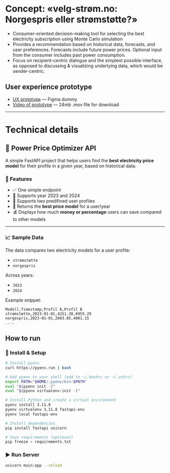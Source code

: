# Concept: «velg-strøm.no: Norgespris eller strømstøtte?»

* Consumer-oriented decision-making tool for selecting the best electricity subscription using Monte Carlo simulation
* Provides a recommendation based on historical data, forecasts, and user preferences. Forecasts include future power prices. Optional input from the consumer includes past power consumption.
* Focus on recipient-centric dialogue and the simplest possible interface, as opposed to discussing & visualizing underlying data, which would be sender-centric.

## User experience prototype

* [UX prototype](https://www.figma.com/proto/7sjBbyxgUdYYqbURStYQUW/Hackathon?page-id=0%3A1&node-id=3-706&viewport=-208%2C149%2C1&t=B9rOxowOZW8cD0QX-1&scaling=min-zoom&content-scaling=fixed&starting-point-node-id=3%3A706) — Figma dummy
* [Video of prototype](https://github.com/krafthack-by-techday/team3/blob/main/team-3-figma-dummy-trim-480p.mov) — 24mb .mov file for download

---

# Technical details

## 🔌 Power Price Optimizer API

A simple FastAPI project that helps users find the **best electricity price model** for their profile in a given year, based on historical data.

### 🚀 Features

- ✅ One simple endpoint
- 📅 Supports year 2023 and 2024
- 👥 Supports two predifined user profiles
- 🧠 Returns the **best price model** for a user/year
- 💰 Displays how much **money or percentage** users can save compared to other models

---

### 📈 Sample Data

The data compares two electricity models for a user profile:
- `strømstøtte`
- `norgespris`

Across years:
- `2023`
- `2024`

Example snippet:
```csv
Modell,Timestamp,Profil A,Profil B
strømstøtte,2023-01-01,4251.38,6955.29
norgespris,2023-01-01,2603.85,4001.15
....
```

## How to run

### 🚀 Install & Setup

```bash
# Install pyenv
curl https://pyenv.run | bash

# Add pyenv to your shell (add to ~/.bashrc or ~/.zshrc)
export PATH="$HOME/.pyenv/bin:$PATH"
eval "$(pyenv init -)"
eval "$(pyenv virtualenv-init -)"

# Install Python and create a virtual environment
pyenv install 3.11.8
pyenv virtualenv 3.11.8 fastapi-env
pyenv local fastapi-env

# Install dependencies
pip install fastapi uvicorn

# Save requirements (optional)
pip freeze > requirements.txt
```
### ▶️ Run Server

```bash
uvicorn main:app --reload
```
